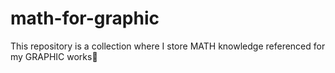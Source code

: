 # math-for-graphic
This repository is a collection where I store MATH knowledge referenced for my GRAPHIC works🌈
